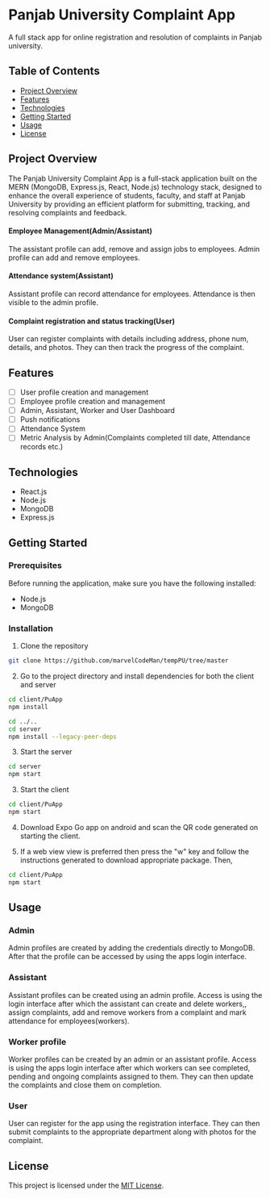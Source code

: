 # Panjab University Complaint App

A full stack app for online registration and resolution of complaints in Panjab university.

## Table of Contents

- [Project Overview](#project-overview)
- [Features](#features)
- [Technologies](#technologies)
- [Getting Started](#getting-started)
- [Usage](#usage)
- [License](#license)
## Project Overview

The Panjab University Complaint App is a full-stack application built on the MERN (MongoDB, Express.js, React, Node.js) technology stack, designed to enhance the overall experience of students, faculty, and staff at Panjab University by providing an efficient platform for submitting, tracking, and resolving complaints and feedback.

#### Employee Management(Admin/Assistant)
The assistant profile can add, remove and assign jobs to employees.
Admin profile can add and remove employees.
#### Attendance system(Assistant)
Assistant profile can record attendance for employees.	 Attendance is then visible to the admin profile.

#### Complaint registration and status tracking(User)
User can register complaints with details including address, phone num, details, and photos. They can then track the progress of the complaint.

## Features

- [ ] User profile creation and management
- [ ] Employee profile creation and management
- [ ] Admin, Assistant, Worker and User Dashboard
- [ ] Push notifications
- [ ] Attendance System
- [ ] Metric Analysis by Admin(Complaints completed till date, Attendance records etc.)

## Technologies

- React.js
- Node.js
- MongoDB
- Express.js

## Getting Started

### Prerequisites

Before running the application, make sure you have the following installed:

- Node.js
- MongoDB

### Installation

1. Clone the repository
```bash
git clone https://github.com/marvelCodeMan/tempPU/tree/master
```

2. Go to the project directory and install dependencies for both the client and server
```bash
cd client/PuApp
npm install
```
```bash
cd ../..
cd server
npm install --legacy-peer-deps
```

3. Start the server
```bash
cd server
npm start
```


3. Start the client
```bash
cd client/PuApp
npm start
```

4. Download Expo Go app on android and scan the QR code generated on starting the client. 

5. If a web view view is preferred then press the "w" key and follow the instructions generated to download appropriate package. Then,
```bash
cd client/PuApp
npm start
```
## Usage

### Admin
Admin profiles are created by adding the credentials directly to MongoDB. After that the profile can be accessed by using the apps login interface.
### Assistant
Assistant profiles can be created using an admin profile. Access is using the login interface after which the assistant can create and delete workers,, assign complaints, add and remove workers from a complaint and mark attendance for employees(workers).

### Worker profile
Worker profiles can be created by an admin or an assistant profile. Access is using the apps login interface after which workers can see completed, pending and ongoing complaints assigned to them. They can then update the complaints and close them on completion.
### User
User can register for the app using the registration interface. They can then submit complaints to the appropriate department along with photos for the complaint.

## License

This project is licensed under the [MIT License](https://github.com/abhisheksUe203006/tempPU_Fork/blob/master/LICENSE).
